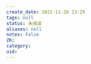 ```yaml
---
create_date: 2022-11-26 13:29
tags: null
status: 未阅读 
aliases: null
notes: False
ZK: 
category: 
uid: 
---
```



